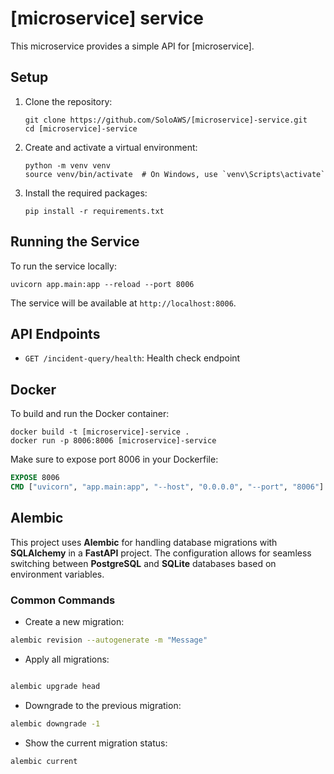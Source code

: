 # [microservice] service

This microservice provides a simple API for [microservice].

## Setup

1. Clone the repository:

   ```
   git clone https://github.com/SoloAWS/[microservice]-service.git
   cd [microservice]-service
   ```

2. Create and activate a virtual environment:

   ```
   python -m venv venv
   source venv/bin/activate  # On Windows, use `venv\Scripts\activate`
   ```

3. Install the required packages:
   ```
   pip install -r requirements.txt
   ```

## Running the Service

To run the service locally:

```
uvicorn app.main:app --reload --port 8006
```

The service will be available at `http://localhost:8006`.

## API Endpoints

- `GET /incident-query/health`: Health check endpoint

## Docker

To build and run the Docker container:

```
docker build -t [microservice]-service .
docker run -p 8006:8006 [microservice]-service
```

Make sure to expose port 8006 in your Dockerfile:

```dockerfile
EXPOSE 8006
CMD ["uvicorn", "app.main:app", "--host", "0.0.0.0", "--port", "8006"]
```

## Alembic
This project uses **Alembic** for handling database migrations with **SQLAlchemy** in a **FastAPI** project. The configuration allows for seamless switching between **PostgreSQL** and **SQLite** databases based on environment variables.

### Common Commands
- Create a new migration:
``` bash
alembic revision --autogenerate -m "Message"
```

- Apply all migrations:

``` bash

alembic upgrade head
```
- Downgrade to the previous migration:

``` bash
alembic downgrade -1
```

- Show the current migration status:
``` bash
alembic current
```